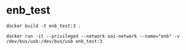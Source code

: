# enb_test
```bash=
docker build -t enb_test:3 .

docker run -it --privileged --network oai-network --name="enb" -v /dev/bus/usb:/dev/bus/usb enb_test:3
```

